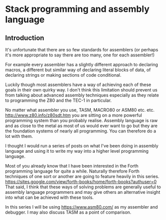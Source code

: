 # Stack programming and assembly language

## Introduction

It's unfortunate that there are so few standards for assemblers (or perhaps it's more appropriate to say there are too many, one for each assembler!) 

For example every assembler has a slightly different approach to declaring macros, a different but similar way of declaring literal blocks of data, of declaring strings or making sections of code conditional. 

Luckily though most assemblers have a way of achieving each of these goals in their own quirky way. I don't think this limitation should prevent us from talking about advanced assembly techniques especially as they relate to programming the Z80 and the TEC-1 in particular. 

No matter what assembler you use, TASM, MACRO80 or ASM80 etc. etc. http://www.z80.info/z80sdt.htm you are sitting on a more powerful programming system than you probably realise. Assembly language is raw and as close to the metal as most of us would ever want to go but they are the foundation systems of nearly all programming. You can therefore do a lot with them.

I thought I would run a series of posts on what I've been doing in assembly language and using it to write my way into a higher level programming language. 

Most of you already know that I have been interested in the Forth programming language for quite a while. Naturally therefore Forth techniques of one sort or another are going to feature heavily in this series. https://sites.google.com/view/forth-books/home/forth-books?authuser=0 That said, I think that these ways of solving problems are generally useful to assembly language programmers and may give others an alternative insight into what can be achieved with these tools. 

In this series I will be using https://www.asm80.com/ as my assembler and debugger. I may also discuss TASM as a point of comparison.